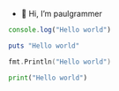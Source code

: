 - 👋 Hi, I’m paulgrammer
```javascript
console.log("Hello world")
```

```ruby
puts "Hello world"
```

```go
fmt.Println("Hello world")
```

```python
print("Hello world")
```
